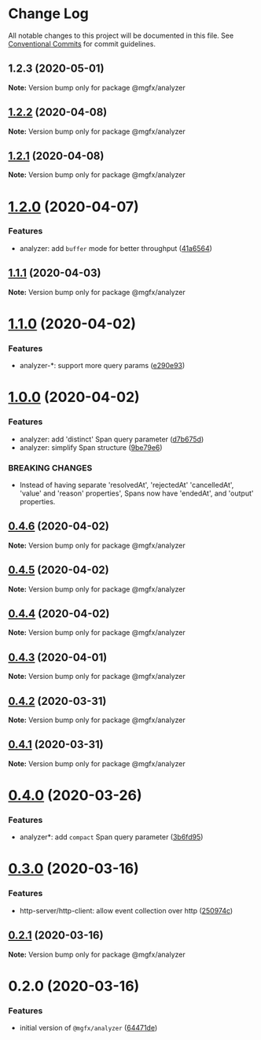 # Change Log

All notable changes to this project will be documented in this file.
See [Conventional Commits](https://conventionalcommits.org) for commit guidelines.

## 1.2.3 (2020-05-01)

**Note:** Version bump only for package @mgfx/analyzer





## [1.2.2](https://github.com/ai-labs-team/mgFx/compare/@mgfx/analyzer@1.2.1...@mgfx/analyzer@1.2.2) (2020-04-08)

**Note:** Version bump only for package @mgfx/analyzer





## [1.2.1](https://github.com/ai-labs-team/mgFx/compare/@mgfx/analyzer@1.2.0...@mgfx/analyzer@1.2.1) (2020-04-08)

**Note:** Version bump only for package @mgfx/analyzer





# [1.2.0](https://github.com/ai-labs-team/mgFx/compare/@mgfx/analyzer@1.1.1...@mgfx/analyzer@1.2.0) (2020-04-07)


### Features

* analyzer: add `buffer` mode for better throughput ([41a6564](https://github.com/ai-labs-team/mgFx/commit/41a6564))





## [1.1.1](https://github.com/ai-labs-team/mgFx/compare/@mgfx/analyzer@1.1.0...@mgfx/analyzer@1.1.1) (2020-04-03)

**Note:** Version bump only for package @mgfx/analyzer





# [1.1.0](https://github.com/ai-labs-team/mgFx/compare/@mgfx/analyzer@1.0.0...@mgfx/analyzer@1.1.0) (2020-04-02)


### Features

* analyzer-*: support more query params ([e290e93](https://github.com/ai-labs-team/mgFx/commit/e290e93))





# [1.0.0](https://github.com/ai-labs-team/mgFx/compare/@mgfx/analyzer@0.4.6...@mgfx/analyzer@1.0.0) (2020-04-02)


### Features

* analyzer: add 'distinct' Span query parameter ([d7b675d](https://github.com/ai-labs-team/mgFx/commit/d7b675d))
* analyzer: simplify Span structure ([9be79e6](https://github.com/ai-labs-team/mgFx/commit/9be79e6))


### BREAKING CHANGES

* Instead of having separate 'resolvedAt', 'rejectedAt' 'cancelledAt', 'value' and 'reason' properties', Spans now have 'endedAt', and 'output' properties.





## [0.4.6](https://github.com/ai-labs-team/mgFx/compare/@mgfx/analyzer@0.4.5...@mgfx/analyzer@0.4.6) (2020-04-02)

**Note:** Version bump only for package @mgfx/analyzer





## [0.4.5](https://github.com/ai-labs-team/mgFx/compare/@mgfx/analyzer@0.4.4...@mgfx/analyzer@0.4.5) (2020-04-02)

**Note:** Version bump only for package @mgfx/analyzer





## [0.4.4](https://github.com/ai-labs-team/mgFx/compare/@mgfx/analyzer@0.4.3...@mgfx/analyzer@0.4.4) (2020-04-02)

**Note:** Version bump only for package @mgfx/analyzer





## [0.4.3](https://github.com/ai-labs-team/mgFx/compare/@mgfx/analyzer@0.4.2...@mgfx/analyzer@0.4.3) (2020-04-01)

**Note:** Version bump only for package @mgfx/analyzer





## [0.4.2](https://github.com/ai-labs-team/mgFx/compare/@mgfx/analyzer@0.4.1...@mgfx/analyzer@0.4.2) (2020-03-31)

**Note:** Version bump only for package @mgfx/analyzer





## [0.4.1](https://github.com/ai-labs-team/mgFx/compare/@mgfx/analyzer@0.4.0...@mgfx/analyzer@0.4.1) (2020-03-31)

**Note:** Version bump only for package @mgfx/analyzer





# [0.4.0](https://github.com/ai-labs-team/mgFx/compare/@mgfx/analyzer@0.3.0...@mgfx/analyzer@0.4.0) (2020-03-26)


### Features

* analyzer*: add `compact` Span query parameter ([3b6fd95](https://github.com/ai-labs-team/mgFx/commit/3b6fd95))





# [0.3.0](https://github.com/ai-labs-team/mgFx/compare/@mgfx/analyzer@0.2.1...@mgfx/analyzer@0.3.0) (2020-03-16)


### Features

* http-server/http-client: allow event collection over http ([250974c](https://github.com/ai-labs-team/mgFx/commit/250974c))





## [0.2.1](https://github.com/ai-labs-team/mgFx/compare/@mgfx/analyzer@0.2.0...@mgfx/analyzer@0.2.1) (2020-03-16)

**Note:** Version bump only for package @mgfx/analyzer





# 0.2.0 (2020-03-16)


### Features

* initial version of `@mgfx/analyzer` ([64471de](https://github.com/ai-labs-team/mgFx/commit/64471de))
